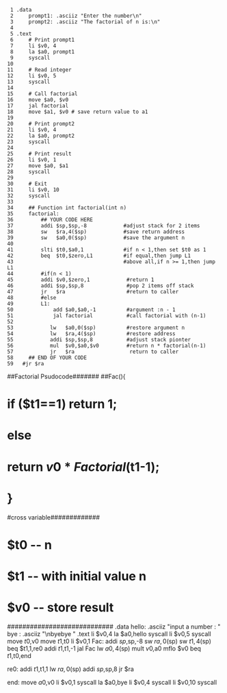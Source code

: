```
 1 .data
 2     prompt1: .asciiz "Enter the number\n"
 3     prompt2: .asciiz "The factorial of n is:\n"
 4 
 5 .text
 6     # Print prompt1
 7     li $v0, 4
 8     la $a0, prompt1
 9     syscall
10 
11     # Read integer
12     li $v0, 5
13     syscall
14 
15     # Call factorial
16     move $a0, $v0
17     jal factorial
18     move $a1, $v0 # save return value to a1
19 
20     # Print prompt2
21     li $v0, 4
22     la $a0, prompt2
23     syscall
24 
25     # Print result
26     li $v0, 1
27     move $a0, $a1
28     syscall
29 
30     # Exit
31     li $v0, 10
32     syscall
33 
34     ## Function int factorial(int n)
35     factorial:
36         ## YOUR CODE HERE
37         addi $sp,$sp,-8            #adjust stack for 2 items
38         sw   $ra,4($sp)            #save return address
39         sw   $a0,0($sp)            #save the argument n
40     
41         slti $t0,$a0,1             #if n < 1,then set $t0 as 1
42         beq  $t0,$zero,L1          #if equal,then jump L1
43                                    #above all,if n >= 1,then jump L1
44         #if(n < 1)
45         addi $v0,$zero,1            #return 1
46         addi $sp,$sp,8              #pop 2 items off stack
47         jr   $ra                    #return to caller
48         #else
49         L1:
50             add $a0,$a0,-1          #argument :n - 1
51             jal factorial           #call factorial with (n-1)
52         
53            lw   $a0,0($sp)          #restore argument n
54            lw   $ra,4($sp)          #restore address
55            addi $sp,$sp,8           #adjust stack pionter
56            mul  $v0,$a0,$v0         #return n * factorial(n-1)
57            jr   $ra                  return to caller
58     ## END OF YOUR CODE
59   #jr $ra  
```


##Factorial Psudocode#######
##Fac(){
#  if ($t1==1) return 1;
#  else 
#      return $v0*Factorial($t1-1);
#     }
#cross variable#############
# $t0 -- n
# $t1 -- with initial value n  
# $v0 -- store result
############################
.data
hello: .asciiz "input a number : "
bye : .asciiz "\nbyebye "
.text
li $v0,4
la $a0,hello
syscall
li $v0,5
syscall
move $t0,$v0
move $t1,$t0
li $v0,1
Fac:	addi $sp,$sp,-8
sw $ra,0($sp)
sw $t1,4($sp)
beq $t1,1,re0
addi $t1,$t1,-1
jal Fac
lw $a0, 4($sp) 
mult $v0,$a0
mflo $v0
beq $t1,$t0,end

re0:	addi $t1,$t1,1
lw $ra,0($sp)
addi $sp,$sp,8
jr $ra

end:	move $a0,$v0
li $v0,1
syscall
la $a0,bye
li $v0,4
syscall
li $v0,10
syscall
